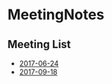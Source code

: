 # MeetingNotes

## Meeting List

- [2017-06-24](https://github.com/nckucsiewv/MeetingNotes/blob/master/2017-06-24.md)
- [2017-09-18](https://github.com/nckucsiewv/MeetingNotes/blob/master/2017-09-18.md)
